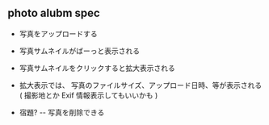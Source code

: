 photo alubm spec
----------

- 写真をアップロードする
- 写真サムネイルがばーっと表示される
- 写真サムネイルをクリックすると拡大表示される
- 拡大表示では、
  写真のファイルサイズ、アップロード日時、等が表示される
  ( 撮影地とか Exif 情報表示してもいいかも )

- 宿題?
-- 写真を削除できる
 